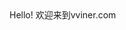 <!DOCTYPE html>
<html lang="en">
<head>
	<meta charset="UTF-8">
	<title>Document</title>
</head>
<body>
	Hello!	
	欢迎来到vviner.com
</body>
</html>